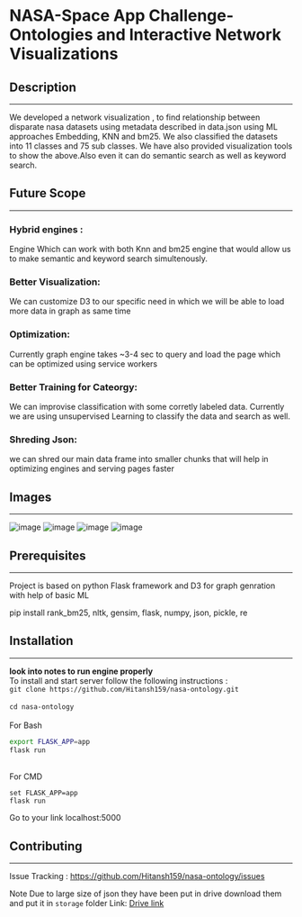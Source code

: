 # NASA-Space App Challenge-Ontologies and Interactive Network Visualizations 

## Description
<hr>
We developed a network visualization , to find relationship between disparate nasa datasets using metadata described in data.json using ML approaches Embedding, KNN and bm25. We also classified the datasets into 11 classes and 75 sub classes. We have also provided visualization tools to show the above.Also even it can do semantic search as well as keyword search.

## Future Scope
<hr>

### Hybrid engines :  
  Engine Which can work with both Knn and bm25 engine that would allow us to make semantic and keyword search simultenously.

### Better Visualization:
   We can customize D3 to our specific need in which we will be able to load more data in graph as same time
 
### Optimization:
  Currently graph engine takes ~3-4 sec to query and load the page which can be optimized using service workers
 
### Better Training for Cateorgy:
  We can improvise classification with some corretly labeled data. Currently we are using unsupervised Learning to classify the data 
  and search as well.

### Shreding Json:
   we can shred our main data frame into smaller chunks that will help in optimizing engines and serving pages faster 

## Images
<hr>

![image](https://user-images.githubusercontent.com/65333231/135801784-36996b4a-a24e-4d51-8bcc-022a45bd94a0.png)
![image](https://user-images.githubusercontent.com/65333231/135801789-ffd712c0-88f4-4977-adc3-d5d33960e15a.png)
![image](https://user-images.githubusercontent.com/65333231/135801793-30524b73-3c7f-4622-b0a7-bb1e43a2d446.png)
![image](https://user-images.githubusercontent.com/65333231/135802506-3bc0aaf7-c437-4c30-98be-8aac37c76fb5.png)

## Prerequisites
<hr>

Project is based on python Flask framework and D3 for graph genration with help of basic ML

pip install rank_bm25, nltk, gensim, flask, numpy, json, pickle, re 

## Installation  
<hr>

__look into notes to run engine properly__<br>
To install and start server follow the following instructions :  
`git clone https://github.com/Hitansh159/nasa-ontology.git`  
<br>
`cd nasa-ontology`  
<br>
For Bash  
```bash
export FLASK_APP=app
flask run
```  
<br>
For CMD<br>

```
set FLASK_APP=app
flask run
```  

Go to your link localhost:5000

## Contributing
<hr>

Issue Tracking : https://github.com/Hitansh159/nasa-ontology/issues

Note
Due to large size of json they have been put in drive 
download them and put it in `storage` folder
Link: [Drive link](https://drive.google.com/drive/folders/1mAIdQxHOawEoILkSXuyd3VWTdScaAUmb?usp=sharing)

